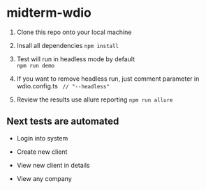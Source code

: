 # midterm-wdio

1. Clone this repo onto your local machine

2. Insall all dependencies 
```npm install ```

3. Test will run in headless mode by default  
```npm run demo```

4. If you want to remove headless run, just comment parameter in wdio.config.ts 
``` // "--headless"```

5. Review the results use allure reporting 
```npm run allure```


## Next tests are automated

- Login into system 

- Create new client 

- View new client in details 

- View any company 

